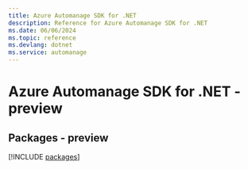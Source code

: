```yaml
---
title: Azure Automanage SDK for .NET
description: Reference for Azure Automanage SDK for .NET
ms.date: 06/06/2024
ms.topic: reference
ms.devlang: dotnet
ms.service: automanage
---
```

# Azure Automanage SDK for .NET - preview
## Packages - preview
[!INCLUDE [packages](automanage-index.md)]